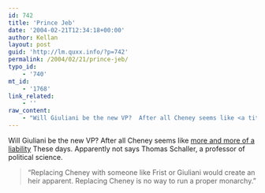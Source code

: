 ```yaml
---
id: 742
title: 'Prince Jeb'
date: '2004-02-21T12:34:18+00:00'
author: Kellan
layout: post
guid: 'http://lm.quxx.info/?p=742'
permalink: /2004/02/21/prince-jeb/
typo_id:
    - '740'
mt_id:
    - '1768'
link_related:
    - ''
raw_content:
    - "Will Giuliani be the new VP?  After all Cheney seems like <a title=\\\"Guardian Unlimited | US elections 2004 | Has Bush\\'s running mate gone lame?\\\" href=\\\"http://www.guardian.co.uk/uselections2004/story/0,13918,1152054,00.html?=rss\\\">more and more of a liability</a>  These days.  Apparently not says Thomas Schaller, a professor of political science.\n<blockquote>\n\\\"Replacing Cheney with someone like Frist or Giuliani would create an heir apparent. Replacing Cheney is no way to run a proper monarchy.\\\"\n</blockquote>"
---
```


Will Giuliani be the new VP? After all Cheney seems like [more and more of a liability](http://www.guardian.co.uk/uselections2004/story/0,13918,1152054,00.html?=rss "Guardian Unlimited | US elections 2004 | Has Bush's running mate gone lame?") These days. Apparently not says Thomas Schaller, a professor of political science.

> “Replacing Cheney with someone like Frist or Giuliani would create an heir apparent. Replacing Cheney is no way to run a proper monarchy.”
